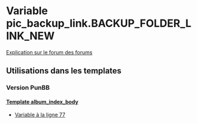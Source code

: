 # Variable pic_backup_link.BACKUP_FOLDER_LINK_NEW
[Explication sur le forum des forums](http://forum.forumactif.com/t294113-listing-des-variables#pic_backup_link.BACKUP_FOLDER_LINK_NEW)
## Utilisations dans les templates
### Version PunBB
#### [Template album_index_body](punbb/album_index_body.md)
* [Variable à la ligne 77](../punbb/album_index_body.tpl#L77)